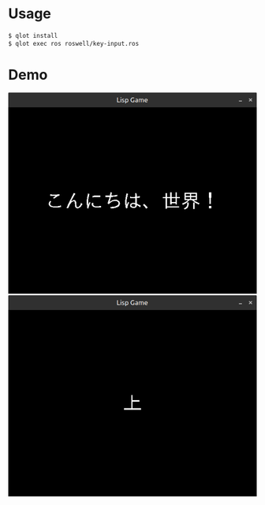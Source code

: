 # Usage

```
$ qlot install
$ qlot exec ros roswell/key-input.ros
```

# Demo

![key-input1](https://github.com/fireflower0/ebi/blob/master/examples/key-input/pic/key-input1.png)
![key-input2](https://github.com/fireflower0/ebi/blob/master/examples/key-input/pic/key-input2.png)
